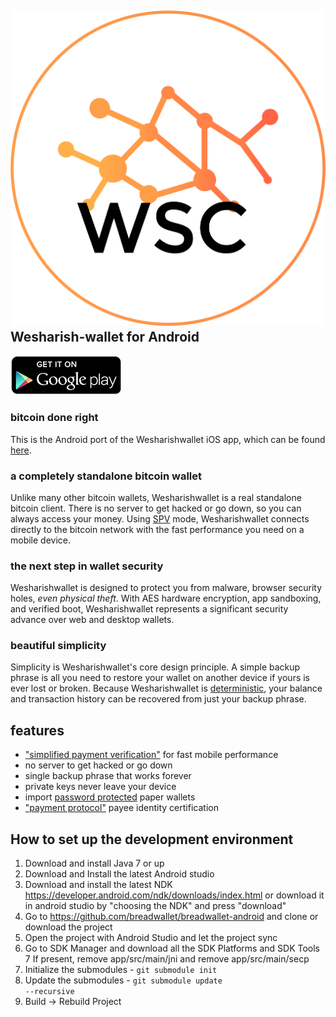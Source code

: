 ![ƀ](/images/icon.png) Wesharish-wallet for Android
----------------------------------

[![Get it on Google Play](/images/icon-google-play.png)](https://play.google.com/store/apps/details?id=com.breadwallet)

### bitcoin done right


This is the Android port of the Wesharishwallet iOS app, which can be found [here](https://github.com/breadwallet/breadwallet/).

### a completely standalone bitcoin wallet

Unlike many other bitcoin wallets, Wesharishwallet is a real standalone bitcoin client. There is no server to get hacked or go down, so you can always access your money. Using [SPV](https://en.bitcoin.it/wiki/Thin_Client_Security#Header-Only_Clients) mode, Wesharishwallet connects directly to the bitcoin network with the fast performance you need on a mobile device.

### the next step in wallet security

Wesharishwallet is designed to protect you from malware, browser security holes, *even physical theft*. With AES hardware encryption, app sandboxing, and verified boot, Wesharishwallet represents a significant security advance over web and desktop wallets.

### beautiful simplicity

Simplicity is Wesharishwallet's core design principle. A simple backup phrase is all you need to restore your wallet on another device if yours is ever lost or broken.  Because 
Wesharishwallet is  [deterministic](https://github.com/bitcoin/bips/blob/master/bip-0032.mediawiki), your balance and transaction history can be recovered from just your backup phrase.

## features

- ["simplified payment verification"](https://github.com/bitcoin/bips/blob/master/bip-0037.mediawiki) for fast mobile performance
- no server to get hacked or go down
- single backup phrase that works forever
- private keys never leave your device
- import [password protected](https://github.com/bitcoin/bips/blob/master/bip-0038.mediawiki) paper wallets
- ["payment protocol"](https://github.com/bitcoin/bips/blob/master/bip-0070.mediawiki) payee identity certification

## How to set up the development environment
1. Download and install Java 7 or up 
2. Download and Install the latest Android studio
3. Download and install the latest NDK https://developer.android.com/ndk/downloads/index.html or download it in android studio by "choosing the NDK" and press "download"
4. Go to https://github.com/breadwallet/breadwallet-android and clone or download the project
5. Open the project with Android Studio and let the project sync
6. Go to SDK Manager and download all the SDK Platforms and SDK Tools
7  If present, remove app/src/main/jni and remove app/src/main/secp
8. Initialize the submodules - <code>git submodule init</code>
9. Update the submodules - <code>git submodule update --recursive</code>
10. Build -> Rebuild Project
